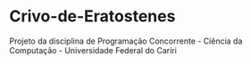 # Crivo-de-Eratostenes
Projeto da disciplina de Programação Concorrente - Ciência da Computação - Universidade Federal do Cariri
